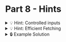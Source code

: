 # Part 8 - Hints

<details>
<summary>💡 Hint: Controlled inputs</summary>
You can couple inputs by using a state which stores the value of both inputs:

```jsx
const [value, setValue] = useState(initialValue);

return <>
  <input
    class='input-1'
    ...
    value={value}
    onChange={(event) => setValue(event.target.value)}
  />
  <input
    class='input-2'
    ...
    value={value}
    onChange={(event) => setValue(event.target.value)}
  />
<>

```

</details>

<details>
<summary>💡 Hint: Efficient Fetching</summary>
Instead of fetching the color name when the color card is created, it is more efficient to fetch the name once when the color is edited or created:

```jsx
function App() {
  ...
  async function handleAddTheme(newTheme) {
    // fetch name for every color in colors array
    const promises = newTheme.colors.map(async color => {
      const response = await fetch(url)
      const data = await response.json()

      return {
        ...color,
        name: data.name.value
      }
    })

    // await all promises
    const colorsWithName = await Promise.all(promises);

    setThemes([{...newTheme,colors: colorsWithName},...themes])

  }

  async function handleEditTheme(modifiedTheme) {
    // fetch name for every color in colors array
    ...

  }

}
```

</details>

<details>
<summary>🔒 Example Solution </summary>
Only check this solution after giving this part a good try!

[🔗 Part 8 Example Solution](https://github.com/wd-bootcamp/theme-creator-example-solution/tree/part-8)

</details>
